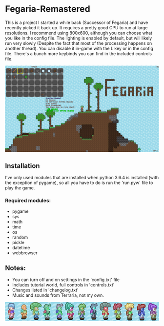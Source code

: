 # Fegaria-Remastered

This is a project I started a while back (Successor of Fegaria) and have recently picked it back up. It requires a pretty good CPU to run at large resolutions. I recommend using 800x600, although you can choose what you like in the config file. The lighting is enabled by default, but will likely run very slowly (Despite the fact that most of the processing happens on another thread). You can disable it in-game with the L key or in the config file. There's a bunch more keybinds you can find in the included controls file.

![alt text](https://github.com/FergusGriggs/Fegaria-Remastered/blob/master/res/images/screenshots/7.png)

## Installation
I've only used modules that are installed when python 3.6.4 
is installed (with the exception of pygame), so all you have to do is run the 'run.pyw'
file to play the game.

### Required modules: 
- pygame
- sys
- math
- time
- os
- random
- pickle
- datetime
- webbrowser

## Notes:
- You can turn off and on settings in the 'config.txt' file
- Includes tutorial world, full controls in 'controls.txt'
- Changes listed in 'changelog.txt'
- Music and sounds from Terraria, not my own.

![alt text](https://github.com/FergusGriggs/Fegaria-Remastered/blob/master/res/images/screenshots/compilation1.png)

